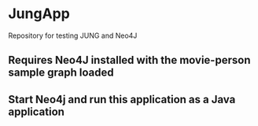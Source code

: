 # JungApp
Repository for testing JUNG and Neo4J

## Requires Neo4J installed with the movie-person sample graph loaded
## Start Neo4j and run this application as a Java application